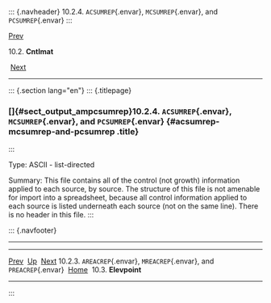 ::: {.navheader}
10.2.4. `ACSUMREP`{.envar}, `MCSUMREP`{.envar}, and `PCSUMREP`{.envar}
:::

[Prev](ch10s02s03.html) 

10.2. **Cntlmat**

 [Next](ch10s03.html)

------------------------------------------------------------------------

::: {.section lang="en"}
::: {.titlepage}
<div>

<div>

### []{#sect_output_ampcsumrep}10.2.4. `ACSUMREP`{.envar}, `MCSUMREP`{.envar}, and `PCSUMREP`{.envar} {#acsumrep-mcsumrep-and-pcsumrep .title}

</div>

</div>
:::

Type: ASCII - list-directed

Summary: This file contains all of the control (not growth) information
applied to each source, by source. The structure of this file is not
amenable for import into a spreadsheet, because all control information
applied to each source is listed underneath each source (not on the same
line). There is no header in this file.
:::

::: {.navfooter}

------------------------------------------------------------------------

  ------------------------------------------------------------------------- -------------------- -----------------------
  [Prev](ch10s02s03.html)                                                    [Up](ch10s02.html)     [Next](ch10s03.html)
  10.2.3. `AREACREP`{.envar}, `MREACREP`{.envar}, and `PREACREP`{.envar}     [Home](index.html)      10.3. **Elevpoint**
  ------------------------------------------------------------------------- -------------------- -----------------------
:::
